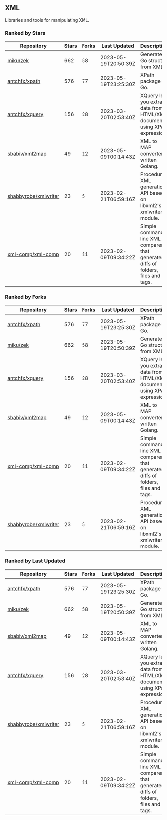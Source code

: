 ## XML

Libraries and tools for manipulating XML.

### Ranked by Stars

| Repository | Stars | Forks | Last Updated | Description | 
|------------|-------|-------|--------------|-------------|
| [miku/zek](https://github.com/miku/zek) | 662 | 58 | 2023-05-19T20:50:39Z |  Generate a Go struct from XML. |
| [antchfx/xpath](https://github.com/antchfx/xpath) | 576 | 77 | 2023-05-19T23:25:30Z |  XPath package for Go. |
| [antchfx/xquery](https://github.com/antchfx/xquery) | 156 | 28 | 2023-03-20T02:53:40Z |  XQuery lets you extract data from HTML/XML documents using XPath expression. |
| [sbabiv/xml2map](https://github.com/sbabiv/xml2map) | 49 | 12 | 2023-05-09T00:14:43Z |  XML to MAP converter written Golang. |
| [shabbyrobe/xmlwriter](https://github.com/shabbyrobe/xmlwriter) | 23 | 5 | 2023-02-21T06:59:16Z |  Procedural XML generation API based on libxml2's xmlwriter module. |
| [xml-comp/xml-comp](https://github.com/xml-comp/xml-comp) | 20 | 11 | 2023-02-09T09:34:22Z |  Simple command line XML comparer that generates diffs of folders, files and tags. |

### Ranked by Forks

| Repository | Stars | Forks | Last Updated | Description | 
|------------|-------|-------|--------------|-------------|
| [antchfx/xpath](https://github.com/antchfx/xpath) | 576 | 77 | 2023-05-19T23:25:30Z |  XPath package for Go. |
| [miku/zek](https://github.com/miku/zek) | 662 | 58 | 2023-05-19T20:50:39Z |  Generate a Go struct from XML. |
| [antchfx/xquery](https://github.com/antchfx/xquery) | 156 | 28 | 2023-03-20T02:53:40Z |  XQuery lets you extract data from HTML/XML documents using XPath expression. |
| [sbabiv/xml2map](https://github.com/sbabiv/xml2map) | 49 | 12 | 2023-05-09T00:14:43Z |  XML to MAP converter written Golang. |
| [xml-comp/xml-comp](https://github.com/xml-comp/xml-comp) | 20 | 11 | 2023-02-09T09:34:22Z |  Simple command line XML comparer that generates diffs of folders, files and tags. |
| [shabbyrobe/xmlwriter](https://github.com/shabbyrobe/xmlwriter) | 23 | 5 | 2023-02-21T06:59:16Z |  Procedural XML generation API based on libxml2's xmlwriter module. |

### Ranked by Last Updated

| Repository | Stars | Forks | Last Updated | Description | 
|------------|-------|-------|--------------|-------------|
| [antchfx/xpath](https://github.com/antchfx/xpath) | 576 | 77 | 2023-05-19T23:25:30Z |  XPath package for Go. |
| [miku/zek](https://github.com/miku/zek) | 662 | 58 | 2023-05-19T20:50:39Z |  Generate a Go struct from XML. |
| [sbabiv/xml2map](https://github.com/sbabiv/xml2map) | 49 | 12 | 2023-05-09T00:14:43Z |  XML to MAP converter written Golang. |
| [antchfx/xquery](https://github.com/antchfx/xquery) | 156 | 28 | 2023-03-20T02:53:40Z |  XQuery lets you extract data from HTML/XML documents using XPath expression. |
| [shabbyrobe/xmlwriter](https://github.com/shabbyrobe/xmlwriter) | 23 | 5 | 2023-02-21T06:59:16Z |  Procedural XML generation API based on libxml2's xmlwriter module. |
| [xml-comp/xml-comp](https://github.com/xml-comp/xml-comp) | 20 | 11 | 2023-02-09T09:34:22Z |  Simple command line XML comparer that generates diffs of folders, files and tags. |

